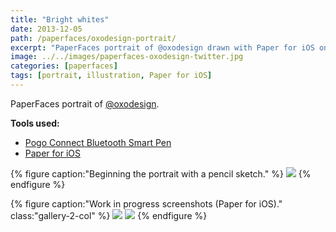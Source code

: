 ```yaml
---
title: "Bright whites"
date: 2013-12-05
path: /paperfaces/oxodesign-portrait/
excerpt: "PaperFaces portrait of @oxodesign drawn with Paper for iOS on an iPad."
image: ../../images/paperfaces-oxodesign-twitter.jpg
categories: [paperfaces]
tags: [portrait, illustration, Paper for iOS]
---
```


PaperFaces portrait of <a href="https://twitter.com/oxodesign">@oxodesign</a>.

**Tools used:**

- [Pogo Connect Bluetooth Smart Pen](https://www.amazon.com/gp/product/B009K448L4/ref=as_li_ss_tl?ie=UTF8&camp=1789&creative=390957&creativeASIN=B009K448L4&linkCode=as2&tag=mademist-20)
- [Paper for iOS](https://paper.bywetransfer.com/)

{% figure caption:"Beginning the portrait with a pencil sketch." %}
[![](../../images/paperfaces-oxodesign-process-1-750.jpg)](../../images/paperfaces-oxodesign-process-1-lg.jpg)
{% endfigure %}

{% figure caption:"Work in progress screenshots (Paper for iOS)." class:"gallery-2-col" %}
[![](../../images/paperfaces-oxodesign-process-2-600.jpg)](../../images/paperfaces-oxodesign-process-2-lg.jpg)
[![](../../images/paperfaces-oxodesign-process-3-600.jpg)](../../images/paperfaces-oxodesign-process-3-lg.jpg)
{% endfigure %}

